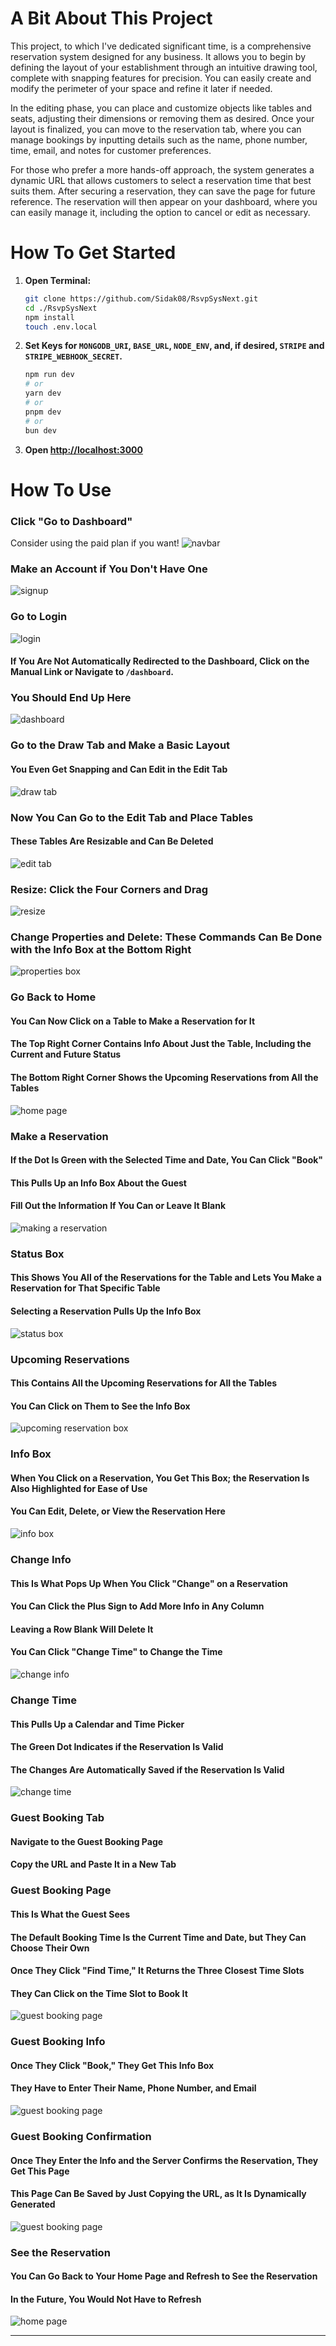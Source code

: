 # A Bit About This Project

This project, to which I've dedicated significant time, is a comprehensive reservation system designed for any business. It allows you to begin by defining the layout of your establishment through an intuitive drawing tool, complete with snapping features for precision. You can easily create and modify the perimeter of your space and refine it later if needed.

In the editing phase, you can place and customize objects like tables and seats, adjusting their dimensions or removing them as desired. Once your layout is finalized, you can move to the reservation tab, where you can manage bookings by inputting details such as the name, phone number, time, email, and notes for customer preferences.

For those who prefer a more hands-off approach, the system generates a dynamic URL that allows customers to select a reservation time that best suits them. After securing a reservation, they can save the page for future reference. The reservation will then appear on your dashboard, where you can easily manage it, including the option to cancel or edit as necessary.

# How To Get Started

1. **Open Terminal:**

   ```bash
   git clone https://github.com/Sidak08/RsvpSysNext.git
   cd ./RsvpSysNext
   npm install
   touch .env.local
   ```

2. **Set Keys for `MONGODB_URI`, `BASE_URL`, `NODE_ENV`, and, if desired, `STRIPE` and `STRIPE_WEBHOOK_SECRET`.**

   ```bash
   npm run dev
   # or
   yarn dev
   # or
   pnpm dev
   # or
   bun dev
   ```

3. **Open [http://localhost:3000](http://localhost:3000)**

# How To Use

### Click "Go to Dashboard"
Consider using the paid plan if you want!
![navbar](https://github.com/Sidak08/RsvpSysNext/blob/main/readMe/Screen%20Shot%202024-08-21%20at%205.14.50%20PM.png?raw=true)

### Make an Account if You Don't Have One
![signup](https://github.com/Sidak08/RsvpSysNext/blob/main/readMe/Screen%20Shot%202024-08-21%20at%205.16.30%20PM.png?raw=true)

### Go to Login
![login](https://github.com/Sidak08/RsvpSysNext/blob/main/readMe/Screen%20Shot%202024-08-21%20at%205.16.48%20PM.png?raw=true)

#### If You Are Not Automatically Redirected to the Dashboard, Click on the Manual Link or Navigate to `/dashboard`.

### You Should End Up Here
![dashboard](https://github.com/Sidak08/RsvpSysNext/blob/main/readMe/Screen%20Shot%202024-08-21%20at%205.17.57%20PM.png?raw=true)

### Go to the Draw Tab and Make a Basic Layout
#### You Even Get Snapping and Can Edit in the Edit Tab
![draw tab](https://github.com/Sidak08/RsvpSysNext/blob/main/readMe/Screen%20Shot%202024-08-21%20at%205.20.00%20PM.png?raw=true)

### Now You Can Go to the Edit Tab and Place Tables
#### These Tables Are Resizable and Can Be Deleted
![edit tab](https://github.com/Sidak08/RsvpSysNext/blob/main/readMe/Screen%20Shot%202024-08-21%20at%205.21.00%20PM.png?raw=true)

### Resize: Click the Four Corners and Drag
![resize](https://github.com/Sidak08/RsvpSysNext/blob/main/readMe/Screen%20Shot%202024-08-21%20at%205.21.14%20PM.png?raw=true)

### Change Properties and Delete: These Commands Can Be Done with the Info Box at the Bottom Right
![properties box](https://github.com/Sidak08/RsvpSysNext/blob/main/readMe/Screen%20Shot%202024-08-21%20at%205.21.28%20PM.png?raw=true)

### Go Back to Home
#### You Can Now Click on a Table to Make a Reservation for It
#### The Top Right Corner Contains Info About Just the Table, Including the Current and Future Status
#### The Bottom Right Corner Shows the Upcoming Reservations from All the Tables
![home page](https://github.com/Sidak08/RsvpSysNext/blob/main/readMe/Screen%20Shot%202024-08-21%20at%205.21.48%20PM.png?raw=true)

### Make a Reservation
#### If the Dot Is Green with the Selected Time and Date, You Can Click "Book"
#### This Pulls Up an Info Box About the Guest
#### Fill Out the Information If You Can or Leave It Blank
![making a reservation](https://github.com/Sidak08/RsvpSysNext/blob/main/readMe/Screen%20Shot%202024-08-21%20at%205.22.18%20PM.png?raw=true)

### Status Box
#### This Shows You All of the Reservations for the Table and Lets You Make a Reservation for That Specific Table
#### Selecting a Reservation Pulls Up the Info Box
![status box](https://github.com/Sidak08/RsvpSysNext/blob/main/readMe/Screen%20Shot%202024-08-21%20at%205.22.54%20PM.png?raw=true)

### Upcoming Reservations
#### This Contains All the Upcoming Reservations for All the Tables
#### You Can Click on Them to See the Info Box
![upcoming reservation box](https://github.com/Sidak08/RsvpSysNext/blob/main/readMe/Screen%20Shot%202024-08-21%20at%205.23.25%20PM.png?raw=true)

### Info Box
#### When You Click on a Reservation, You Get This Box; the Reservation Is Also Highlighted for Ease of Use
#### You Can Edit, Delete, or View the Reservation Here
![info box](https://github.com/Sidak08/RsvpSysNext/blob/main/readMe/Screen%20Shot%202024-08-21%20at%205.23.38%20PM.png?raw=true)

### Change Info
#### This Is What Pops Up When You Click "Change" on a Reservation
#### You Can Click the Plus Sign to Add More Info in Any Column
#### Leaving a Row Blank Will Delete It
#### You Can Click "Change Time" to Change the Time
![change info](https://github.com/Sidak08/RsvpSysNext/blob/main/readMe/Screen%20Shot%202024-08-21%20at%205.24.12%20PM.png?raw=true)

### Change Time
#### This Pulls Up a Calendar and Time Picker
#### The Green Dot Indicates if the Reservation Is Valid
#### The Changes Are Automatically Saved if the Reservation Is Valid
![change time](https://github.com/Sidak08/RsvpSysNext/blob/main/readMe/Screen%20Shot%202024-08-21%20at%205.24.33%20PM.png?raw=true)

### Guest Booking Tab
#### Navigate to the Guest Booking Page
#### Copy the URL and Paste It in a New Tab

### Guest Booking Page
#### This Is What the Guest Sees
#### The Default Booking Time Is the Current Time and Date, but They Can Choose Their Own
#### Once They Click "Find Time," It Returns the Three Closest Time Slots
#### They Can Click on the Time Slot to Book It
![guest booking page](https://github.com/Sidak08/RsvpSysNext/blob/main/readMe/Screen%20Shot%202024-08-21%20at%206.47.14%20PM.png?raw=true)

### Guest Booking Info
#### Once They Click "Book," They Get This Info Box
#### They Have to Enter Their Name, Phone Number, and Email
![guest booking page](https://github.com/Sidak08/RsvpSysNext/blob/main/readMe/Screen%20Shot%202024-08-21%20at%206.47.14%20PM.png?raw=true)

### Guest Booking Confirmation
#### Once They Enter the Info and the Server Confirms the Reservation, They Get This Page
#### This Page Can Be Saved by Just Copying the URL, as It Is Dynamically Generated
![guest booking page](https://github.com/Sidak08/RsvpSysNext/blob/main/readMe/Screen%20Shot%202024-08-21%20at%206.48.03%20PM.png?raw=true)

### See the Reservation
#### You Can Go Back to Your Home Page and Refresh to See the Reservation
#### In the Future, You Would Not Have to Refresh
![home page](https://github.com/Sidak08/RsvpSysNext/blob/main/readMe/Screen%20Shot%202024-08-21%20at%206.48.26%20PM.png?raw=true)

---
